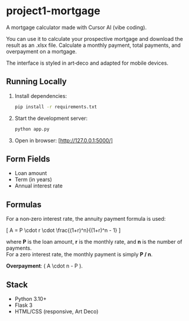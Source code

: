 # project1-mortgage
A mortgage calculator made with Cursor AI (vibe coding).

You can use it to calculate your prospective mortgage and download the result as an .xlsx file. Calculate a monthly payment, total payments, and overpayment on a mortgage. 

The interface is styled in art‑deco and adapted for mobile devices.

## Running Locally

1. Install dependencies:
   ```bash
   pip install -r requirements.txt
   ```

2. Start the development server:
   ```bash
   python app.py
   ```

3. Open in browser: [http://127.0.0.1:5000/]

## Form Fields

- Loan amount  
- Term (in years)  
- Annual interest rate  

## Formulas

For a non‑zero interest rate, the annuity payment formula is used:

\[
A = P \cdot r \cdot \frac{(1+r)^n}{(1+r)^n - 1}
\]

where **P** is the loan amount, **r** is the monthly rate, and **n** is the number of payments.  
For a zero interest rate, the monthly payment is simply **P / n**.

**Overpayment**: \( A \cdot n - P \).  

## Stack

- Python 3.10+
- Flask 3
- HTML/CSS (responsive, Art Deco)